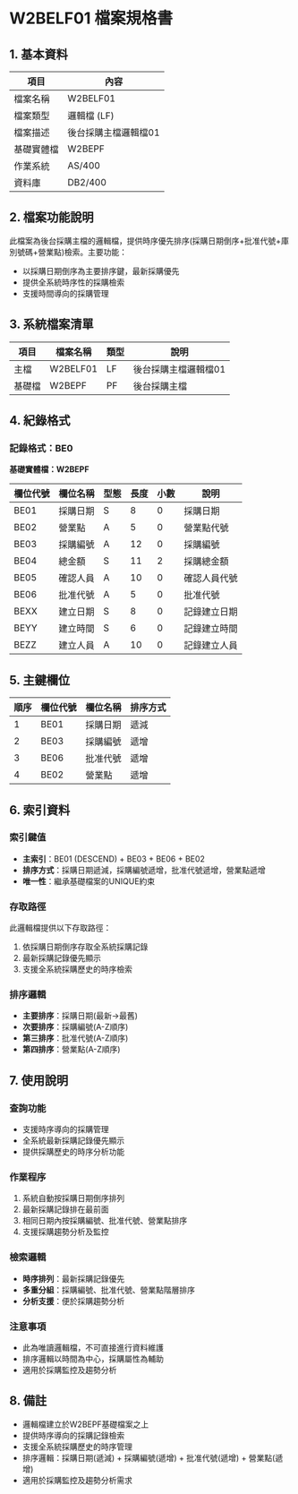 # W2BELF01 檔案規格書

## 1. 基本資料

| 項目 | 內容 |
|------|------|
| 檔案名稱 | W2BELF01 |
| 檔案類型 | 邏輯檔 (LF) |
| 檔案描述 | 後台採購主檔邏輯檔01 |
| 基礎實體檔 | W2BEPF |
| 作業系統 | AS/400 |
| 資料庫 | DB2/400 |

## 2. 檔案功能說明

此檔案為後台採購主檔的邏輯檔，提供時序優先排序(採購日期倒序+批准代號+庫別號碼+營業點)檢索。主要功能：
- 以採購日期倒序為主要排序鍵，最新採購優先
- 提供全系統時序性的採購檢索
- 支援時間導向的採購管理

## 3. 系統檔案清單

| 項目 | 檔案名稱 | 類型 | 說明 |
|------|----------|------|------|
| 主檔 | W2BELF01 | LF | 後台採購主檔邏輯檔01 |
| 基礎檔 | W2BEPF | PF | 後台採購主檔 |

## 4. 紀錄格式

### 記錄格式：BE0
**基礎實體檔：W2BEPF**

| 欄位代號 | 欄位名稱 | 型態 | 長度 | 小數 | 說明 |
|----------|----------|------|------|------|------|
| BE01 | 採購日期 | S | 8 | 0 | 採購日期 |
| BE02 | 營業點 | A | 5 | 0 | 營業點代號 |
| BE03 | 採購編號 | A | 12 | 0 | 採購編號 |
| BE04 | 總金額 | S | 11 | 2 | 採購總金額 |
| BE05 | 確認人員 | A | 10 | 0 | 確認人員代號 |
| BE06 | 批准代號 | A | 5 | 0 | 批准代號 |
| BEXX | 建立日期 | S | 8 | 0 | 記錄建立日期 |
| BEYY | 建立時間 | S | 6 | 0 | 記錄建立時間 |
| BEZZ | 建立人員 | A | 10 | 0 | 記錄建立人員 |

## 5. 主鍵欄位

| 順序 | 欄位代號 | 欄位名稱 | 排序方式 |
|------|----------|----------|----------|
| 1 | BE01 | 採購日期 | 遞減 |
| 2 | BE03 | 採購編號 | 遞增 |
| 3 | BE06 | 批准代號 | 遞增 |
| 4 | BE02 | 營業點 | 遞增 |

## 6. 索引資料

### 索引鍵值
- **主索引**：BE01 (DESCEND) + BE03 + BE06 + BE02
- **排序方式**：採購日期遞減，採購編號遞增，批准代號遞增，營業點遞增
- **唯一性**：繼承基礎檔案的UNIQUE約束

### 存取路徑
此邏輯檔提供以下存取路徑：
1. 依採購日期倒序存取全系統採購記錄
2. 最新採購記錄優先顯示
3. 支援全系統採購歷史的時序檢索

### 排序邏輯
- **主要排序**：採購日期(最新→最舊)
- **次要排序**：採購編號(A-Z順序)
- **第三排序**：批准代號(A-Z順序)
- **第四排序**：營業點(A-Z順序)

## 7. 使用說明

### 查詢功能
- 支援時序導向的採購管理
- 全系統最新採購記錄優先顯示
- 提供採購歷史的時序分析功能

### 作業程序
1. 系統自動按採購日期倒序排列
2. 最新採購記錄排在最前面
3. 相同日期內按採購編號、批准代號、營業點排序
4. 支援採購趨勢分析及監控

### 檢索邏輯
- **時序排列**：最新採購記錄優先
- **多重分組**：採購編號、批准代號、營業點階層排序
- **分析支援**：便於採購趨勢分析

### 注意事項
- 此為唯讀邏輯檔，不可直接進行資料維護
- 排序邏輯以時間為中心，採購屬性為輔助
- 適用於採購監控及趨勢分析

## 8. 備註

- 邏輯檔建立於W2BEPF基礎檔案之上
- 提供時序導向的採購記錄檢索
- 支援全系統採購歷史的時序管理
- 排序邏輯：採購日期(遞減) + 採購編號(遞增) + 批准代號(遞增) + 營業點(遞增)
- 適用於採購監控及趨勢分析需求 